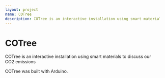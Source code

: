 ```yaml
---
layout: project
name: COTree
description: COTree is an interactive installation using smart materials to discuss our CO2 emissions
---
```

# COTree

COTree is an interactive installation using smart materials to discuss our CO2 emissions

COTree was built with Arduino.
